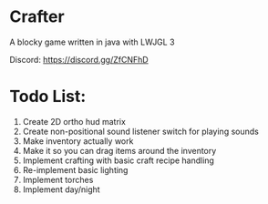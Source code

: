 # Crafter

A blocky game written in java with LWJGL 3

Discord: https://discord.gg/ZfCNFhD

# Todo List:

1. Create 2D ortho hud matrix
2. Create non-positional sound listener switch for playing sounds
3. Make inventory actually work
4. Make it so you can drag items around the inventory
5. Implement crafting with basic craft recipe handling
6. Re-implement basic lighting
7. Implement torches
8. Implement day/night 

